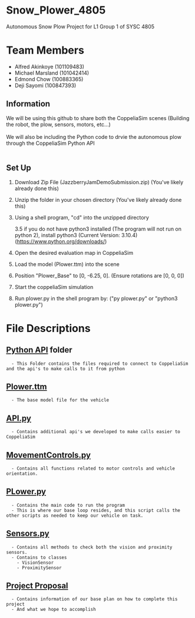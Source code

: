 # Snow_Plower_4805
Autonomous Snow Plow Project for L1 Group 1 of SYSC 4805
# Team Members
- Alfred Akinkoye (101109483)
- Michael Marsland (101042414)
- Edmond Chow (100883365)
- Deji Sayomi (100847393)

## Information
We will be using this github to share both the CoppeliaSim scenes (Building the robot, the plow, sensors, motors, etc...)<br><br>
We will also be including the Python code to drvie the autonomous plow through the CoppeliaSim Python API<br><br>
  
## Set Up
1. Download Zip File (JazzberryJamDemoSubmission.zip) (You've likely already done this)

2. Unzip the folder in your chosen directory (You've likely already done this)

3. Using a shell program, "cd" into the unzipped directory
    
    3.5 if you do not have python3 installed (The program will not run on python 2), install python3 (Current Version: 3.10.4) (https://www.python.org/downloads/)

4. Open the desired evaluation map in CoppeliaSim

5. Load the model (Plower.ttm) into the scene

6. Position "Plower_Base" to [0, -6.25, 0]. (Ensure rotations are [0, 0, 0])

7. Start the coppeliaSim simulation

8. Run plower.py in the shell program by: ("py plower.py" or "python3 plower.py")

# File Descriptions
  ## [Python API](https://github.com/Alfred-Akinkoye/Snow_Plower_4805/tree/main/PythonAPI) folder
      - This Folder contains the files required to connect to CoppeliaSim and the api's to make calls to it from python
  ## [Plower.ttm](https://github.com/Alfred-Akinkoye/Snow_Plower_4805/blob/main/Plower.ttm)
      - The base model file for the vehicle
  ## [API.py](https://github.com/Alfred-Akinkoye/Snow_Plower_4805/blob/main/api.py)
      - Contains additional api's we developed to make calls easier to CoppeliaSim
  ## [MovementControls.py](https://github.com/Alfred-Akinkoye/Snow_Plower_4805/blob/main/movementControl.py)
      - Contains all functions related to motor controls and vehicle orientation.
  ## [PLower.py](https://github.com/Alfred-Akinkoye/Snow_Plower_4805/blob/main/plower.py)
      - Contains the main code to run the program
      - This is where our base loop resides, and this script calls the other scripts as needed to keep our vehicle on task.
  ## [Sensors.py](https://github.com/Alfred-Akinkoye/Snow_Plower_4805/blob/main/sensors.py)
      - Contains all methods to check both the vision and proximity sensors.
      - Contains to classes
        - VisionSensor
        - ProximitySensor
  ## [Project Proposal](https://github.com/Alfred-Akinkoye/Snow_Plower_4805/blob/main/SYSC4805%20-%20L1_G1%20-%20Jazzberry%20Jam%20-%20Project%20Proposal.pdf)
      - Contains information of our base plan on how to complete this project
      - And what we hope to accomplish

